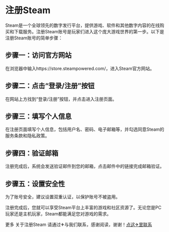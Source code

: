 # 注册Steam

Steam是一个全球领先的数字发行平台，提供游戏、软件和其他数字内容的在线购买和下载服务。注册Steam账号是玩家们进入这个庞大游戏世界的第一步。以下是注册Steam账号的简单步骤：

## 步骤一：访问官方网站
在浏览器中输入https://store.steampowered.com/，进入Steam官方网站。

## 步骤二：点击“登录/注册”按钮
在网站上方找到“登录/注册”按钮，并点击进入注册页面。

## 步骤三：填写个人信息
在注册页面填写个人信息，包括用户名、密码、电子邮箱等，并勾选同意Steam的服务条款和隐私政策。

## 步骤四：验证邮箱
注册完成后，系统会发送验证邮件到您的邮箱，点击邮件中的链接完成邮箱验证。

## 步骤五：设置安全性
为了账号安全，建议设置双重认证，以保护账号不被盗用。

注册完成后，您就可以享受Steam平台上丰富的游戏和社区资源了。无论您是PC玩家还是主机玩家，Steam都能满足您对游戏的需求。

更多 关于注册Steam 请通过✈与我们联系，感谢阅读，谢谢！[点这✈里联系](https://lm.k02.cc)